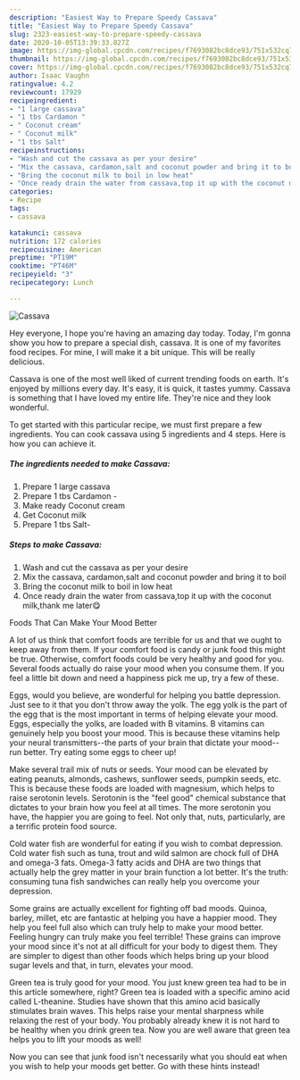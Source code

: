 ```yaml
---
description: "Easiest Way to Prepare Speedy Cassava"
title: "Easiest Way to Prepare Speedy Cassava"
slug: 2323-easiest-way-to-prepare-speedy-cassava
date: 2020-10-05T13:39:33.827Z
image: https://img-global.cpcdn.com/recipes/f7693082bc8dce93/751x532cq70/cassava-recipe-main-photo.jpg
thumbnail: https://img-global.cpcdn.com/recipes/f7693082bc8dce93/751x532cq70/cassava-recipe-main-photo.jpg
cover: https://img-global.cpcdn.com/recipes/f7693082bc8dce93/751x532cq70/cassava-recipe-main-photo.jpg
author: Isaac Vaughn
ratingvalue: 4.2
reviewcount: 17929
recipeingredient:
- "1 large cassava"
- "1 tbs Cardamon "
- " Coconut cream"
- " Coconut milk"
- "1 tbs Salt"
recipeinstructions:
- "Wash and cut the cassava as per your desire"
- "Mix the cassava, cardamon,salt and coconut powder and bring it to boil"
- "Bring the coconut milk to boil in low heat"
- "Once ready drain the water from cassava,top it up with the coconut milk,thank me later😋"
categories:
- Recipe
tags:
- cassava

katakunci: cassava 
nutrition: 172 calories
recipecuisine: American
preptime: "PT19M"
cooktime: "PT46M"
recipeyield: "3"
recipecategory: Lunch

---
```



![Cassava](https://img-global.cpcdn.com/recipes/f7693082bc8dce93/751x532cq70/cassava-recipe-main-photo.jpg)

Hey everyone, I hope you're having an amazing day today. Today, I'm gonna show you how to prepare a special dish, cassava. It is one of my favorites food recipes. For mine, I will make it a bit unique. This will be really delicious.



Cassava is one of the most well liked of current trending foods on earth. It's enjoyed by millions every day. It's easy, it is quick, it tastes yummy. Cassava is something that I have loved my entire life. They're nice and they look wonderful.


To get started with this particular recipe, we must first prepare a few ingredients. You can cook cassava using 5 ingredients and 4 steps. Here is how you can achieve it.

<!--inarticleads1-->

##### The ingredients needed to make Cassava:

1. Prepare 1 large cassava
1. Prepare 1 tbs Cardamon -
1. Make ready  Coconut cream
1. Get  Coconut milk
1. Prepare 1 tbs Salt-




<!--inarticleads2-->

##### Steps to make Cassava:

1. Wash and cut the cassava as per your desire
1. Mix the cassava, cardamon,salt and coconut powder and bring it to boil
1. Bring the coconut milk to boil in low heat
1. Once ready drain the water from cassava,top it up with the coconut milk,thank me later😋




Foods That Can Make Your Mood Better


A lot of us think that comfort foods are terrible for us and that we ought to keep away from them. If your comfort food is candy or junk food this might be true. Otherwise, comfort foods could be very healthy and good for you. Several foods actually do raise your mood when you consume them. If you feel a little bit down and need a happiness pick me up, try a few of these.

Eggs, would you believe, are wonderful for helping you battle depression. Just see to it that you don't throw away the yolk. The egg yolk is the part of the egg that is the most important in terms of helping elevate your mood. Eggs, especially the yolks, are loaded with B vitamins. B vitamins can genuinely help you boost your mood. This is because these vitamins help your neural transmitters--the parts of your brain that dictate your mood--run better. Try eating some eggs to cheer up!

Make several trail mix of nuts or seeds. Your mood can be elevated by eating peanuts, almonds, cashews, sunflower seeds, pumpkin seeds, etc. This is because these foods are loaded with magnesium, which helps to raise serotonin levels. Serotonin is the "feel good" chemical substance that dictates to your brain how you feel at all times. The more serotonin you have, the happier you are going to feel. Not only that, nuts, particularly, are a terrific protein food source.

Cold water fish are wonderful for eating if you wish to combat depression. Cold water fish such as tuna, trout and wild salmon are chock full of DHA and omega-3 fats. Omega-3 fatty acids and DHA are two things that actually help the grey matter in your brain function a lot better. It's the truth: consuming tuna fish sandwiches can really help you overcome your depression. 

Some grains are actually excellent for fighting off bad moods. Quinoa, barley, millet, etc are fantastic at helping you have a happier mood. They help you feel full also which can truly help to make your mood better. Feeling hungry can truly make you feel terrible! These grains can improve your mood since it's not at all difficult for your body to digest them. They are simpler to digest than other foods which helps bring up your blood sugar levels and that, in turn, elevates your mood.

Green tea is truly good for your mood. You just knew green tea had to be in this article somewhere, right? Green tea is loaded with a specific amino acid called L-theanine. Studies have shown that this amino acid basically stimulates brain waves. This helps raise your mental sharpness while relaxing the rest of your body. You probably already knew it is not hard to be healthy when you drink green tea. Now you are well aware that green tea helps you to lift your moods as well!

Now you can see that junk food isn't necessarily what you should eat when you wish to help your moods get better. Go  with  these hints  instead!

